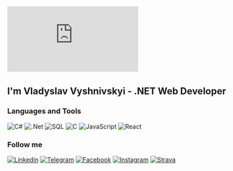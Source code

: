 [![Header](https://github.com/ladyaladya/ladyaladya/blob/main/assets/git.txt)](https://github.com/ladyaladya)

## I'm Vladyslav Vyshnivskyi - .NET Web Developer

### Languages and Tools
![C#](https://img.shields.io/badge/-C%23-090909?style=for-the-badge&logo=.net)
![.Net](https://img.shields.io/badge/-asp.Net_Core-090909?style=for-the-badge&logo=.net)
![SQL](https://img.shields.io/badge/-MS_SQL-090909?style=for-the-badge&logo=mysql)
![C](https://img.shields.io/badge/-C-090909?style=for-the-badge&logo=C)
![JavaScript](https://img.shields.io/badge/-JavaScript-090909?style=for-the-badge&logo=javascript)
![React](https://img.shields.io/badge/-React-090909?style=for-the-badge&logo=react&)

### Follow me
[![Linkedin](https://img.shields.io/badge/-Linkedin-090909?style=for-the-badge&logo=linkedin)](https://www.linkedin.com/in/vladyslav-vyshnivskyi-569717197/)
[![Telegram](https://img.shields.io/badge/-Telegram-090909?style=for-the-badge&logo=telegram)](https://t.me/vyshnivskyi)
[![Facebook](https://img.shields.io/badge/-Facebook-090909?style=for-the-badge&logo=facebook)](https://www.facebook.com/profile.php?id=100011398862513)
[![Instagram](https://img.shields.io/badge/-Instagram-090909?style=for-the-badge&logo=instagram)](https://www.instagram.com/vyshnivskyi_/)
[![Strava](https://img.shields.io/badge/-Strava-090909?style=for-the-badge&logo=strava)](https://www.strava.com/athletes/49965129)
